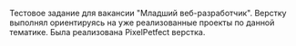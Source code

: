 Тестовое задание для вакансии "Младший веб-разработчик".
Верстку выполнял ориентируясь на уже реализованные проекты по данной тематике. 
Была реализована PixelPetfect верстка.
